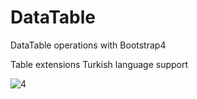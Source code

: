 # DataTable
DataTable operations with Bootstrap4

Table extensions
Turkish language support

![4](https://user-images.githubusercontent.com/46317863/51498686-23a61200-1dd0-11e9-993b-1b43a88fcfe0.PNG)
